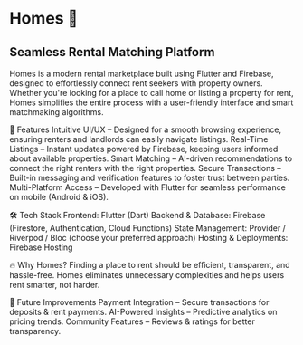 # Homes 🏡

## Seamless Rental Matching Platform
Homes is a modern rental marketplace built using Flutter and Firebase, designed to effortlessly connect rent seekers with property owners. Whether you're looking for a place to call home or listing a property for rent, Homes simplifies the entire process with a user-friendly interface and smart matchmaking algorithms.


🚀 Features
Intuitive UI/UX – Designed for a smooth browsing experience, ensuring renters and landlords can easily navigate listings.
Real-Time Listings – Instant updates powered by Firebase, keeping users informed about available properties.
Smart Matching – AI-driven recommendations to connect the right renters with the right properties.
Secure Transactions – Built-in messaging and verification features to foster trust between parties.
Multi-Platform Access – Developed with Flutter for seamless performance on mobile (Android & iOS).


🛠 Tech Stack
Frontend: Flutter (Dart)
Backend & Database: Firebase (Firestore, Authentication, Cloud Functions)
State Management: Provider / Riverpod / Bloc (choose your preferred approach)
Hosting & Deployments: Firebase Hosting


🔥 Why Homes?
Finding a place to rent should be efficient, transparent, and hassle-free. Homes eliminates unnecessary complexities and helps users rent smarter, not harder.


🎯 Future Improvements
Payment Integration – Secure transactions for deposits & rent payments.
AI-Powered Insights – Predictive analytics on pricing trends.
Community Features – Reviews & ratings for better transparency.
